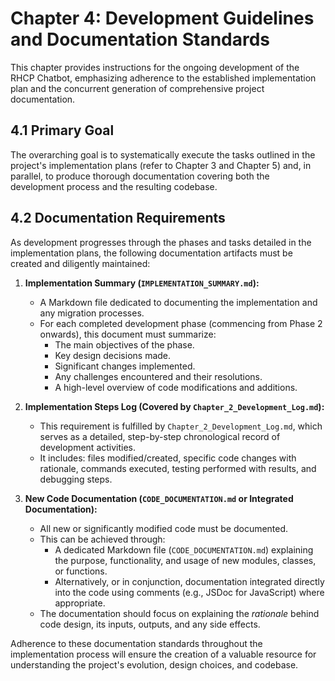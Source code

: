 # Chapter 4: Development Guidelines and Documentation Standards

This chapter provides instructions for the ongoing development of the RHCP Chatbot, emphasizing adherence to the established implementation plan and the concurrent generation of comprehensive project documentation.

## 4.1 Primary Goal

The overarching goal is to systematically execute the tasks outlined in the project's implementation plans (refer to Chapter 3 and Chapter 5) and, in parallel, to produce thorough documentation covering both the development process and the resulting codebase.

## 4.2 Documentation Requirements

As development progresses through the phases and tasks detailed in the implementation plans, the following documentation artifacts must be created and diligently maintained:

1.  **Implementation Summary (`IMPLEMENTATION_SUMMARY.md`):**
    *   A Markdown file dedicated to documenting the implementation and any migration processes.
    *   For each completed development phase (commencing from Phase 2 onwards), this document must summarize:
        *   The main objectives of the phase.
        *   Key design decisions made.
        *   Significant changes implemented.
        *   Any challenges encountered and their resolutions.
        *   A high-level overview of code modifications and additions.

2.  **Implementation Steps Log (Covered by `Chapter_2_Development_Log.md`):**
    *   This requirement is fulfilled by `Chapter_2_Development_Log.md`, which serves as a detailed, step-by-step chronological record of development activities.
    *   It includes: files modified/created, specific code changes with rationale, commands executed, testing performed with results, and debugging steps.

3.  **New Code Documentation (`CODE_DOCUMENTATION.md` or Integrated Documentation):**
    *   All new or significantly modified code must be documented.
    *   This can be achieved through:
        *   A dedicated Markdown file (`CODE_DOCUMENTATION.md`) explaining the purpose, functionality, and usage of new modules, classes, or functions.
        *   Alternatively, or in conjunction, documentation integrated directly into the code using comments (e.g., JSDoc for JavaScript) where appropriate.
    *   The documentation should focus on explaining the *rationale* behind code design, its inputs, outputs, and any side effects.

Adherence to these documentation standards throughout the implementation process will ensure the creation of a valuable resource for understanding the project's evolution, design choices, and codebase. 